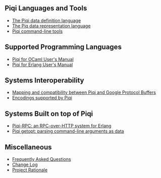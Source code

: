 Piqi Languages and Tools
------------------------

-   [The Piqi data definition language](/doc/piqi/)
-   [The Piq data representation language](/doc/piq/)
-   [Piqi command-line tools](/doc/tools/)

Supported Programming Languages
-------------------------------

-   [Piqi for OCaml User's Manual](/doc/ocaml/)
-   [Piqi for Erlang User's Manual](/doc/erlang/)

Systems Interoperability
------------------------

-   [Mapping and compatibility between Piqi and Google Protocol
    Buffers](/doc/protobuf/)
-   [Encodings supported by Piqi](/doc/encodings/)

Systems Built on top of Piqi
----------------------------

-   [Piqi-RPC: an RPC-over-HTTP system for Erlang](/doc/piqi-rpc/)
-   [Piqi getopt: parsing command-line arguments as data](/doc/getopt/)

Miscellaneous
-------------

-   [Frequently Asked Questions](/faq/)
-   [Change Log](https://github.com/alavrik/piqi/blob/master/CHANGES)
-   [Project Rationale](/rationale/)

